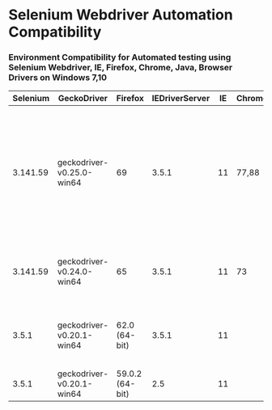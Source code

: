 # Selenium Webdriver Automation Compatibility
### Environment Compatibility for Automated testing using Selenium Webdriver, IE, Firefox, Chrome, Java, Browser Drivers on Windows 7,10 ###

| Selenium | GeckoDriver | Firefox | IEDriverServer | IE | ChromeDriver | Chrome | OS | Comments |
| --- | --- | --- | --- | --- | --- | --- | --- | --- |
| 3.141.59 | geckodriver-v0.25.0-win64	| 69	| 3.5.1 |	11	| 77,88 | 77,88 | Win10 | ChromeDriver & Crome Browser version must be same, Overall the version is compatible but some webdriver command dont work in IE11 |
| 3.141.59 | geckodriver-v0.24.0-win64	| 65	| 3.5.1 |	11	| 73 | 73 | Win7 | Compatible but some webdriver command dont work in IE11 |
| 3.5.1 |	geckodriver-v0.20.1-win64 |	62.0 (64-bit) |	3.5.1 |	11 |  |  | Win7 |	Compatible but some webdriver command dont work in IE11 |
|	3.5.1	|	geckodriver-v0.20.1-win64	|	59.0.2 (64-bit)	|	2.5	|	11 |  |  | Win7 |	Compatible |	  


